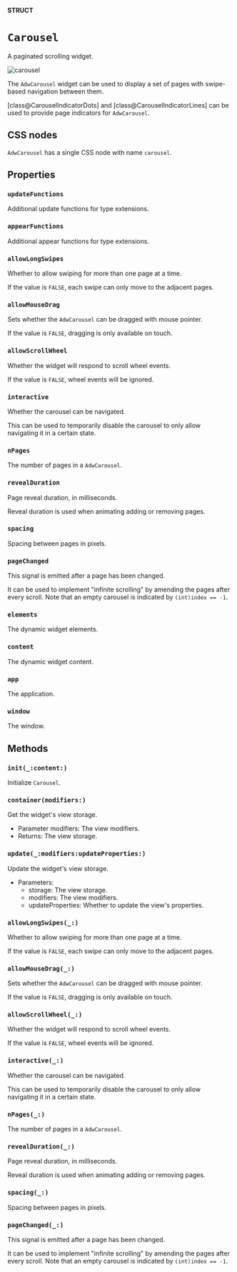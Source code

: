 **STRUCT**

# `Carousel`

A paginated scrolling widget.

<picture><source srcset="carousel-dark.png" media="(prefers-color-scheme: dark)"><img src="carousel.png" alt="carousel"></picture>

The `AdwCarousel` widget can be used to display a set of pages with
swipe-based navigation between them.

[class@CarouselIndicatorDots] and [class@CarouselIndicatorLines] can be used
to provide page indicators for `AdwCarousel`.

## CSS nodes

`AdwCarousel` has a single CSS node with name `carousel`.

## Properties
### `updateFunctions`

Additional update functions for type extensions.

### `appearFunctions`

Additional appear functions for type extensions.

### `allowLongSwipes`

Whether to allow swiping for more than one page at a time.

If the value is `FALSE`, each swipe can only move to the adjacent pages.

### `allowMouseDrag`

Sets whether the `AdwCarousel` can be dragged with mouse pointer.

If the value is `FALSE`, dragging is only available on touch.

### `allowScrollWheel`

Whether the widget will respond to scroll wheel events.

If the value is `FALSE`, wheel events will be ignored.

### `interactive`

Whether the carousel can be navigated.

This can be used to temporarily disable the carousel to only allow
navigating it in a certain state.

### `nPages`

The number of pages in a `AdwCarousel`.

### `revealDuration`

Page reveal duration, in milliseconds.

Reveal duration is used when animating adding or removing pages.

### `spacing`

Spacing between pages in pixels.

### `pageChanged`

This signal is emitted after a page has been changed.

It can be used to implement "infinite scrolling" by amending the pages
after every scroll. Note that an empty carousel is indicated by
`(int)index == -1`.

### `elements`

The dynamic widget elements.

### `content`

The dynamic widget content.

### `app`

The application.

### `window`

The window.

## Methods
### `init(_:content:)`

Initialize `Carousel`.

### `container(modifiers:)`

Get the widget's view storage.
- Parameter modifiers: The view modifiers.
- Returns: The view storage.

### `update(_:modifiers:updateProperties:)`

Update the widget's view storage.
- Parameters:
    - storage: The view storage.
    - modifiers: The view modifiers.
    - updateProperties: Whether to update the view's properties.

### `allowLongSwipes(_:)`

Whether to allow swiping for more than one page at a time.

If the value is `FALSE`, each swipe can only move to the adjacent pages.

### `allowMouseDrag(_:)`

Sets whether the `AdwCarousel` can be dragged with mouse pointer.

If the value is `FALSE`, dragging is only available on touch.

### `allowScrollWheel(_:)`

Whether the widget will respond to scroll wheel events.

If the value is `FALSE`, wheel events will be ignored.

### `interactive(_:)`

Whether the carousel can be navigated.

This can be used to temporarily disable the carousel to only allow
navigating it in a certain state.

### `nPages(_:)`

The number of pages in a `AdwCarousel`.

### `revealDuration(_:)`

Page reveal duration, in milliseconds.

Reveal duration is used when animating adding or removing pages.

### `spacing(_:)`

Spacing between pages in pixels.

### `pageChanged(_:)`

This signal is emitted after a page has been changed.

It can be used to implement "infinite scrolling" by amending the pages
after every scroll. Note that an empty carousel is indicated by
`(int)index == -1`.
